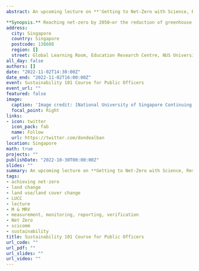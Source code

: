 ```yaml
---
abstract: An upcoming lecture on **'Getting to Net-Zero with Science, Research, and Partnerships'** for Singapore public officers, organised by [NUS CNCS](https://www.nus.edu.sg/cncs/), [NUS SCALE](https://scale.nus.edu.sg), and the [National Climate Change Secretariat](https://www.nccs.gov.sg).

**Synopsis.** Reaching net-zero by 2050—or the reduction of greenhouse gas emissions to as close to zero as possible, including the removal of any remaining emissions released into the atmosphere—is important to avert the worst impacts of climate change and preserve a liveable planet Earth. Countries and businesses will therefore need to take bold, decisive actions toward reducing emissions deeply and immediately, so that global emissions can decline to net-zero by 2050, thereby achieving the Paris Agreement goal of limiting global temperature increase to 1.5°C. In this session, we will learn about the importance of scientific research through collaborative partnerships between various stakeholders including government, business, academia, civil society, and local communities toward reaching net-zero. The session will highlight the pivotal role of the Agriculture, Forestry, and Other Land Use (AFOLU) sector, considered as both a major carbon source and carbon sink globally, in reaching net-zero emissions, with a specific focus on examples in Southeast Asia.
address:
  city: Singapore
  country: Singapore
  postcode: 138608
  region: []
  street: Global Learning Room, Education Research Centre, NUS University Town
all_day: false
authors: []
date: "2022-11-02T14:30:00Z"
date_end: "2022-11-02T16:00:00Z"
event: Sustainability 101 Course for Public Officers   
event_url: ""
featured: false
image:
  caption: 'Image credit: [National University of Singapore Continuing Education](https://sustainability.nus.edu.sg/education/continuing/)'
  focal_point: Right
links:
- icon: twitter
  icon_pack: fab
  name: Follow
  url: https://twitter.com/dondealban
location: Singapore
math: true
projects: ""
publishDate: "2022-10-30T00:00:00Z"
slides: ""
summary: An upcoming lecture on **Getting to Net-Zero with Science, Research, and Partnerships** for Singapore public officers.
tags:
- achieving net-zero
- land change
- land use/land cover change
- LUCC
- lecture
- M & MRV
- measurement, monitoring, reporting, verification
- Net Zero
- scicomm
- sustainability
title: Sustainability 101 Course for Public Officers
url_code: ""
url_pdf: ""
url_slides: ""
url_video: ""
---
```

